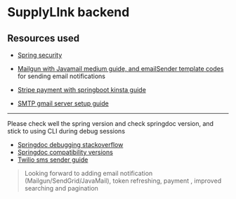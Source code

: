 # SupplyLInk backend

## Resources used

- [Spring security]()

- [Mailgun with Javamail medium guide, and emailSender template codes](https://medium.com/@tericcabrel/send-email-in-spring-boot-with-thymeleaf-and-mailgun-15e1b9dab328) for sending email notifications

- [Stripe payment with springboot kinsta guide](https://kinsta.com/blog/stripe-java-api/)

- [SMTP gmail server setup guide](https://www.youtube.com/watch?v=f-bT4A4NsKw)

---

Please check well the spring version and check springdoc version, and stick to using CLI during debug sessions

- [Springdoc debugging stackoverflow](https://stackoverflow.com/questions/79411586/cant-generate-openapi-json-file-using-springdoc-after-upgrading-spring-boot-to)
- [Springdoc compatibility versions](https://springdoc.org/faq.html#_what_is_the_compatibility_matrix_of_springdoc_openapi_with_spring_boot)
- [Twilio sms sender guide](https://www.geeksforgeeks.org/spring-boot-sending-sms-with-twilio/)

> Looking forward to adding email notification (Mailgun/SendGrid/JavaMail), token refreshing, payment , improved searching and pagination
